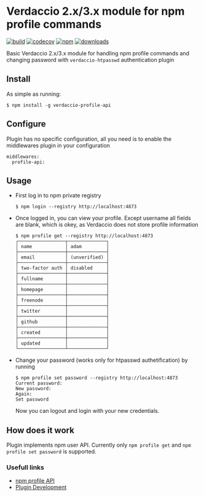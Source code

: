 # Verdaccio 2.x/3.x module for npm profile commands

[![build](https://travis-ci.org/ahoracek/verdaccio-profile-api.svg?branch=master)](https://travis-ci.org/ahoracek/verdaccio-profile-api)
[![codecov](https://codecov.io/gh/ahoracek/verdaccio-profile-api/branch/master/graph/badge.svg)](https://codecov.io/gh/ahoracek/verdaccio-profile-api)
[![npm](https://img.shields.io/npm/v/verdaccio-profile-api.svg)](https://www.npmjs.com/package/verdaccio-profile-api)
[![downloads](https://img.shields.io/npm/dt/verdaccio-profile-api.svg)](https://www.npmjs.com/package/verdaccio-profile-api)


Basic Verdaccio 2.x/3.x module for handling npm profile commands and changing password with ```verdaccio-htpasswd``` authentication plugin

## Install
As simple as running:
```
$ npm install -g verdaccio-profile-api
```

## Configure
Plugin has no specific configuration, all you need is to enable the middlewares plugin in your configuration
```
middlewares:
  profile-api:
```

## Usage
- First log in to npm private registry
  ```
  $ npm login --registry http://localhost:4873
  ```
- Once logged in, you can view your profile. Except username all fields are blank, which is okey, as Verdaccio does not store profile information
  ```
  $ npm profile get --registry http://localhost:4873
  ┌─────────────────┬──────────────┐
  │ name            │ adam         │
  ├─────────────────┼──────────────┤
  │ email           │ (unverified) │
  ├─────────────────┼──────────────┤
  │ two-factor auth │ disabled     │
  ├─────────────────┼──────────────┤
  │ fullname        │              │
  ├─────────────────┼──────────────┤
  │ homepage        │              │
  ├─────────────────┼──────────────┤
  │ freenode        │              │
  ├─────────────────┼──────────────┤
  │ twitter         │              │
  ├─────────────────┼──────────────┤
  │ github          │              │
  ├─────────────────┼──────────────┤
  │ created         │              │
  ├─────────────────┼──────────────┤
  │ updated         │              │
  └─────────────────┴──────────────┘
  ```
- Change your password (works only for htpasswd authetification) by running
  ```
  $ npm profile set password --registry http://localhost:4873
  Current password: 
  New password: 
  Again: 
  Set password
  ```
  Now you can logout and login with your new credentials.

## How does it work
Plugin implements npm user API. Currently only ```npm profile get``` and ```npm profile set password``` is supported.

### Usefull links
- [npm profile API](https://github.com/npm/registry/blob/master/docs/user/profile.md)
- [Plugin Development](http://www.verdaccio.org/docs/en/dev-plugins.html)
